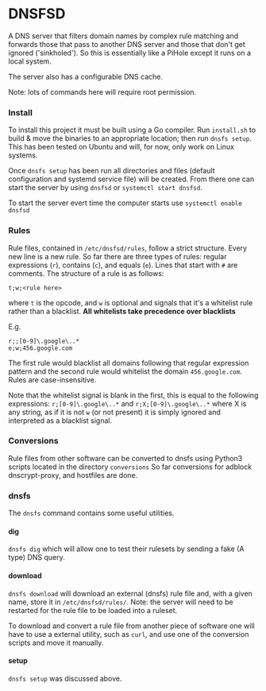 # DNSFSD
A DNS server that filters domain names by complex rule matching and forwards those that pass to another DNS server and those that don't get ignored ('sinkholed'). So this is essentially like a PiHole except it runs on a local system.

The server also has a configurable DNS cache.

Note: lots of commands here will require root permission.

### Install
To install this project it must be built using a Go compiler. Run `install.sh` to build & move the binaries to an appropriate location; then run `dnsfs setup`. This has been tested on Ubuntu and will, for now, only work on Linux systems.

Once `dnsfs setup` has been run all directories and files (default configuration and systemd service file) will be created. From there one can start the server by using `dnsfsd` or `systemctl start dnsfsd`.

To start the server evert time the computer starts use `systemctl enable dnsfsd`

### Rules
Rule files, contained in `/etc/dnsfsd/rules`, follow a strict structure. Every new line is a new rule. So far there are three types of rules: regular expressions (`r`), contains (`c`), and equals (`e`). Lines that start with `#` are comments. The structure of a rule is as follows:
```
t;w;<rule here>
```
where `t` is the opcode, and `w` is optional and signals that it's a whitelist rule rather than a blacklist. **All whitelists take precedence over blacklists**

E.g.
```
r;;[0-9]\.google\..*
e;w;456.google.com
```
The first rule would blacklist all domains following that regular expression pattern and the second rule would whitelist the domain `456.google.com`. Rules are case-insensitive.

Note that the whitelist signal is blank in the first, this is equal to the following expressions: `r;[0-9]\.google\..*` and `r;X;[0-9]\.google\..*` where X is any string, as if it is not `w` (or not present) it is simply ignored and interpreted as a blacklist signal.

### Conversions
Rule files from other software can be converted to dnsfs using Python3 scripts located in the directory `conversions`
So far conversions for adblock dnscrypt-proxy, and hostfiles are done.

### dnsfs
The `dnsfs` command contains some useful utilities. 

#### dig
`dnsfs dig` which will allow one to test their rulesets by sending a fake (A type) DNS query.

#### download
`dnsfs download` will download an external (dnsfs) rule file and, with a given name, store it in `/etc/dnsfsd/rules/`. Note: the server will need to be restarted for the rule file to be loaded into a ruleset.

To download and convert a rule file from another piece of software one will have to use a external utility, such as `curl`, and use one of the conversion scripts and move it manually.

#### setup
`dnsfs setup` was discussed above.
